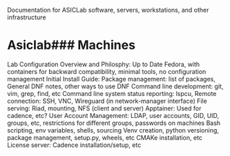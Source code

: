 Documentation for ASICLab software, servers, workstations, and other infrastructure

# Asiclab### Machines


Lab Configuration Overview and Philosphy: Up to Date Fedora, with containers for backward compatibility, minimal tools, no configuration management
Initial Install Guide:
Package management: list of packages, General DNF notes, other ways to use DNF
Command line development: git, vim, grep, find, etc
Command line system status reporting: lspcu,
Remote connection: SSH, VNC, Wireguard (in network-manager interface)
File serving: Riad, mounting, NFS (client and server)
Apptainer: Used for cadence, etc?
User Account Management: LDAP, user accounts, GID, UID, groups, etc, restrictions for different groups, passwords on machines
Bash scripting, env variables, shells, sourcing
Venv creation, python versioning, package management, setup.py, wheels, etc
CMAKe installation, etc
License server:
Cadence installation/setup, etc

